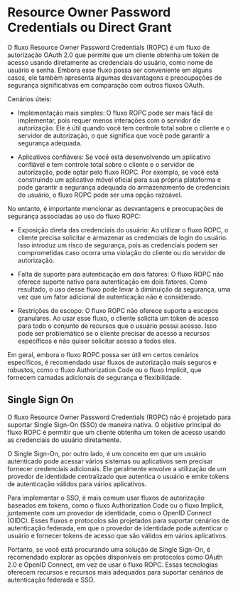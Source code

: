 # Resource Owner Password Credentials ou Direct Grant

O fluxo Resource Owner Password Credentials (ROPC) é um fluxo de autorização OAuth 2.0 que permite que um cliente obtenha um token de acesso usando diretamente as credenciais do usuário, como nome de usuário e senha. Embora esse fluxo possa ser conveniente em alguns casos, ele também apresenta algumas desvantagens e preocupações de segurança significativas em comparação com outros fluxos OAuth.

Cenários úteis:

* Implementação mais simples: O fluxo ROPC pode ser mais fácil de implementar, pois requer menos interações com o servidor de autorização. Ele é útil quando você tem controle total sobre o cliente e o servidor de autorização, o que significa que você pode garantir a segurança adequada.

* Aplicativos confiáveis: Se você está desenvolvendo um aplicativo confiável e tem controle total sobre o cliente e o servidor de autorização, pode optar pelo fluxo ROPC. Por exemplo, se você está construindo um aplicativo móvel oficial para sua própria plataforma e pode garantir a segurança adequada do armazenamento de credenciais do usuário, o fluxo ROPC pode ser uma opção razoável.

No entanto, é importante mencionar as desvantagens e preocupações de segurança associadas ao uso do fluxo ROPC:

* Exposição direta das credenciais do usuário: Ao utilizar o fluxo ROPC, o cliente precisa solicitar e armazenar as credenciais de login do usuário. Isso introduz um risco de segurança, pois as credenciais podem ser comprometidas caso ocorra uma violação do cliente ou do servidor de autorização.

* Falta de suporte para autenticação em dois fatores: O fluxo ROPC não oferece suporte nativo para autenticação em dois fatores. Como resultado, o uso desse fluxo pode levar à diminuição da segurança, uma vez que um fator adicional de autenticação não é considerado.

* Restrições de escopo: O fluxo ROPC não oferece suporte a escopos granulares. Ao usar esse fluxo, o cliente solicita um token de acesso para todo o conjunto de recursos que o usuário possui acesso. Isso pode ser problemático se o cliente precisar de acesso a recursos específicos e não quiser solicitar acesso a todos eles.

Em geral, embora o fluxo ROPC possa ser útil em certos cenários específicos, é recomendado usar fluxos de autorização mais seguros e robustos, como o fluxo Authorization Code ou o fluxo Implicit, que fornecem camadas adicionais de segurança e flexibilidade.

## Single Sign On

O fluxo Resource Owner Password Credentials (ROPC) não é projetado para suportar Single Sign-On (SSO) de maneira nativa. O objetivo principal do fluxo ROPC é permitir que um cliente obtenha um token de acesso usando as credenciais do usuário diretamente.

O Single Sign-On, por outro lado, é um conceito em que um usuário autenticado pode acessar vários sistemas ou aplicativos sem precisar fornecer credenciais adicionais. Ele geralmente envolve a utilização de um provedor de identidade centralizado que autentica o usuário e emite tokens de autenticação válidos para vários aplicativos.

Para implementar o SSO, é mais comum usar fluxos de autorização baseados em tokens, como o fluxo Authorization Code ou o fluxo Implicit, juntamente com um provedor de identidade, como o OpenID Connect (OIDC). Esses fluxos e protocolos são projetados para suportar cenários de autenticação federada, em que o provedor de identidade pode autenticar o usuário e fornecer tokens de acesso que são válidos em vários aplicativos.

Portanto, se você está procurando uma solução de Single Sign-On, é recomendado explorar as opções disponíveis em protocolos como OAuth 2.0 e OpenID Connect, em vez de usar o fluxo ROPC. Essas tecnologias oferecem recursos e recursos mais adequados para suportar cenários de autenticação federada e SSO.
